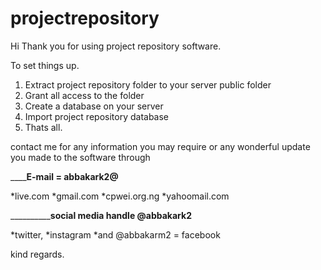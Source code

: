 # projectrepository
Hi Thank you for using project repository software. 

To set things up.

1. Extract project repository folder to your server public folder
2. Grant all access to the folder
3. Create a database on your server
4. Import project repository database
5. Thats all.


contact me for any information you may require or any wonderful update you made to the software through 

__________________________E-mail = abbakark2@______________________

*live.com
*gmail.com
*cpwei.org.ng
*yahoomail.com

__________________________social media handle @abbakark2________________

*twitter, 
*instagram 
*and @abbakarm2 = facebook


kind regards. 
